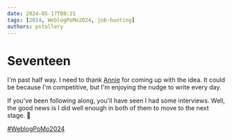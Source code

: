```yaml
---
date: 2024-05-17T09:21
tags: [2024, WeblogPoMo2024, job-hunting]
authors: pstollery
---
```

# Seventeen

I'm past half way. I need to thank [Annie](https://social.lol/@anniegreens) for coming up with the idea. It could be because I'm competitive, but I'm enjoying the nudge to write every day.

<!-- truncate -->

If you've been following along, you'll have seen I had some interviews. Well, the good news is I did well enough in both of them to move to the next stage. 🤞

[#WeblogPoMo2024](https://weblog.anniegreens.lol/weblog-posting-month-2024)